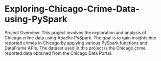 # Exploring-Chicago-Crime-Data-using-PySpark
Project Overview: This project involves the exploration and analysis of Chicago crime data using Apache PySpark. The goal is to gain insights into reported crimes in Chicago by applying various PySpark functions and DataFrame APIs. The dataset used in this project is the Chicago crime reported data obtained from the Chicago Data Portal.
